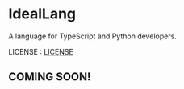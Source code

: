 # IdealLang

A language for TypeScript and Python developers.

LICENSE : [LICENSE](/LICENSE)

## COMING SOON!
